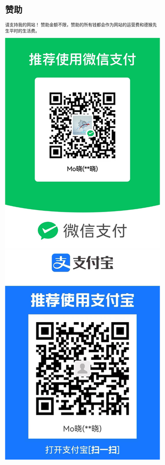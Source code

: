 # 赞助

请支持我的网站！
赞助金额不限，赞助的所有钱都会作为网站的运营费和德猴先生平时的生活费。

![WeChatPay](WeChatPay.jpg ':size=30%')
![Alipay](Alipay.jpg ':size=30%')